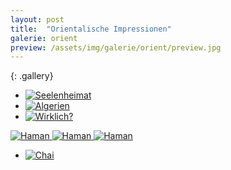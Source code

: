 ```yaml
---
layout: post
title:  "Orientalische Impressionen"
galerie: orient
preview: /assets/img/galerie/orient/preview.jpg
---
```


{: .gallery}
<ul>
    <li>
        <a class="gallery-image" href="/assets/img_full/galerie/{{page.galerie}}/Galerie-orient.jpg">
            <img src="/assets/img/galerie/{{page.galerie}}/Galerie-orient.jpg" alt="Seelenheimat">
        </a>
    </li>
    <li>
        <a class="gallery-image" href="/assets/img_full/galerie/{{page.galerie}}/Galerie-orient-1.jpg">
            <img src="/assets/img/galerie/{{page.galerie}}/Galerie-orient-1.jpg" alt="Algerien">
        </a>
    </li>
    <li>
        <a class="gallery-image" href="/assets/img_full/galerie/{{page.galerie}}/Galerie-orient-3.jpg">
            <img src="/assets/img/galerie/{{page.galerie}}/Galerie-orient-3.jpg" alt="Wirklich?">
        </a>
    </li>
</ul>

<div class='horizontal-3' markdown='1'>
<a class="gallery-image" href="/assets/img_full/galerie/{{page.galerie}}/Galerie-Hamam-1.jpg">
    <img src="/assets/img/galerie/{{page.galerie}}/Galerie-Hamam-1.jpg" alt="Haman">
</a>
<a class="gallery-image" href="/assets/img_full/galerie/{{page.galerie}}/Galerie-Hamam-2.jpg">
    <img src="/assets/img/galerie/{{page.galerie}}/Galerie-Hamam-2.jpg" alt="Haman">
</a>
<a class="gallery-image" href="/assets/img_full/galerie/{{page.galerie}}/Galerie-Hamam-3.jpg">
    <img src="/assets/img/galerie/{{page.galerie}}/Galerie-Hamam-3.jpg" alt="Haman">
</a>
</div>

<ul>
    <li>
        <a class="gallery-image" href="/assets/img_full/galerie/{{page.galerie}}/Galerie-rot.jpg">
            <img src="/assets/img/galerie/{{page.galerie}}/Galerie-rot.jpg" alt="Chai">
        </a>
    </li>
</ul>
